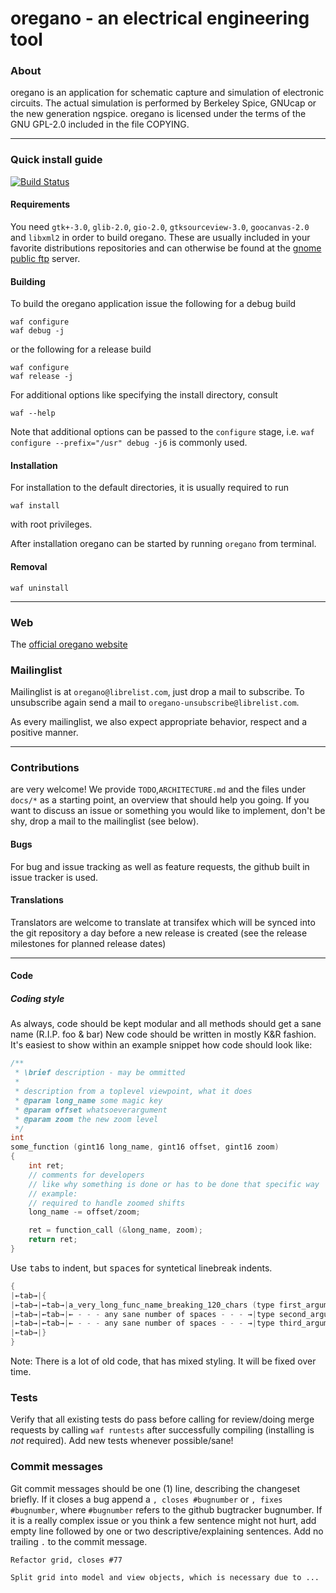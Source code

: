 # oregano - an electrical engineering tool

### About
oregano is an application for schematic capture and simulation of electronic circuits. The actual simulation is performed by Berkeley Spice, GNUcap or the new generation ngspice.
oregano is licensed under the terms of the GNU GPL-2.0 included in the
file COPYING.

----

### Quick install guide

[![Build Status](https://travis-ci.org/drahnr/oregano.png?branch=master)](https://travis-ci.org/drahnr/oregano)

#### Requirements

You need `gtk+-3.0`, `glib-2.0`, `gio-2.0`, `gtksourceview-3.0`, `goocanvas-2.0` and `libxml2` in order to build oregano.
These are usually included in your favorite distributions repositories and can otherwise be found at the [gnome public ftp](ftp://ftp.gnome.org) server.


#### Building

To build the oregano application issue the following for a debug build

    waf configure
    waf debug -j

or the following for a release build

    waf configure
    waf release -j

For additional options like specifying the install directory, consult

    waf --help

Note that additional options can be passed to the `configure` stage, i.e. `waf configure --prefix="/usr" debug -j6` is commonly used.


#### Installation

For installation to the default directories, it is usually required to run

    waf install

with root privileges.

After installation oregano can be started by running `oregano` from terminal.

#### Removal

    waf uninstall


----

### Web

The [official oregano website](https://srctwig.com/oregano)

### Mailinglist

Mailinglist is at `oregano@librelist.com`, just drop a mail to subscribe. To unsubscribe again send a mail to `oregano-unsubscribe@librelist.com`.

As every mailinglist, we also expect appropriate behavior, respect and a positive manner.

----

### Contributions

are very welcome! We provide `TODO`,`ARCHITECTURE.md` and the files under `docs/*` as a starting point, an overview that should help you going.
If you want to discuss an issue or something you would like to implement, don't be shy, drop a mail to the mailinglist (see below).


#### Bugs

For bug and issue tracking as well as feature requests, the github built in issue tracker is used.

#### Translations

Translators are welcome to translate at transifex which will be synced into the git repository a day before a new release is created (see the release milestones for planned release dates)

----

#### Code

##### Coding style

As always, code should be kept modular and all methods should get a sane name (R.I.P. foo & bar)
New code should be written in mostly K&R fashion.
It's easiest to show within an example snippet how code should look like:

```C
/**
 * \brief description - may be ommitted
 *
 * description from a toplevel viewpoint, what it does
 * @param long_name some magic key
 * @param offset whatsoeverargument
 * @param zoom the new zoom level
 */
int
some_function (gint16 long_name, gint16 offset, gint16 zoom)
{
    int ret;
    // comments for developers
    // like why something is done or has to be done that specific way
    // example:
    // required to handle zoomed shifts
    long_name -= offset/zoom;

    ret = function_call (&long_name, zoom);
    return ret;
}
```

Use <kbd>tab</kbd>s to indent, but <kbd>space</kbd>s for syntetical linebreak indents.

```C
{
|←tab→|{
|←tab→|←tab→|a_very_long_func_name_breaking_120_chars (type first_argument,
|←tab→|←tab→|← - - - any sane number of spaces - - - →|type second_argument,
|←tab→|←tab→|← - - - any sane number of spaces - - - →|type third_argument);
|←tab→|}
}
```

Note: There is a lot of old code, that has mixed styling. It will be fixed over time.

### Tests

Verify that all existing tests do pass before calling for review/doing merge requests by calling `waf runtests` after successfully compiling (installing is _not_ required).
Add new tests whenever possible/sane!

### Commit messages
Git commit messages should be one (1) line, describing the changeset briefly. If it closes a bug append a `, closes #bugnumber` or `, fixes #bugnumber`, where `#bugnumber` refers to the github bugtracker bugnumber.
If it is a really complex issue or you think a few sentence might not hurt, add empty line followed by one or two descriptive/explaining sentences.
Add no trailing `.` to the commit message.


    Refactor grid, closes #77

    Split grid into model and view objects, which is necessary due to ...
